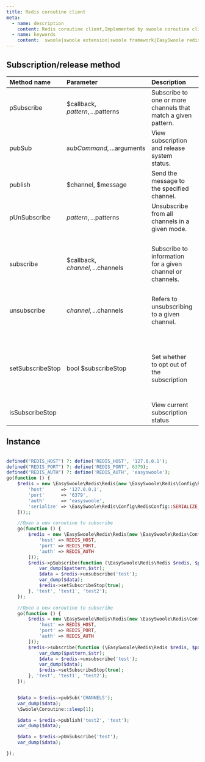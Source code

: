 ```yaml
---
title: Redis coroutine client
meta:
  - name: description
    content: Redis coroutine client,Implemented by swoole coroutine client,Covers the method of redis 99%
  - name: keywords
    content:  swoole|swoole extension|swoole framework|EasySwoole redis| Swoole Redis coroutine client|swoole Redis|Redis coroutine
---
```

## Subscription/release method



| Method name         | Parameter                              | Description                           | Notes                           |    |
|:-----------------|:----------------------------------|:-------------------------------|:-------------------------------|:---|
| pSubscribe       | $callback, $pattern, ...$patterns | Subscribe to one or more channels that match a given pattern. | $callback is a callback function             |    |
| pubSub           | $subCommand, ...$arguments        | View subscription and release system status.    |                                |    |
| publish          | $channel, $message                | Send the message to the specified channel.    |                                |    |
| pUnSubscribe     | $pattern, ...$patterns            | Unsubscribe from all channels in a given mode.    |                                |    |
|                  |                                   |                                |                                |    |
| subscribe        | $callback, $channel, ...$channels | Subscribe to information for a given channel or channels. |                                |    |
|                  |                                   |                                |                                |    |
| unsubscribe      | $channel, ...$channels            | Refers to unsubscribing to a given channel.       |                                |    |
|                  |                                   |                                |                                |    |
| setSubscribeStop | bool $subscribeStop               | Set whether to opt out of the subscription        | Call this command when your callback function wants to exit  |    |
| isSubscribeStop  |                                   | View current subscription status        |                                |    |


## Instance
```php

defined("REDIS_HOST") ?: define('REDIS_HOST', '127.0.0.1');
defined("REDIS_PORT") ?: define('REDIS_PORT', 6379);
defined("REDIS_AUTH") ?: define('REDIS_AUTH', 'easyswoole');
go(function () {
    $redis = new \EasySwoole\Redis\Redis(new \EasySwoole\Redis\Config\RedisConfig([
        'host'      => '127.0.0.1',
        'port'      => '6379',
        'auth'      => 'easyswoole',
        'serialize' => \EasySwoole\Redis\Config\RedisConfig::SERIALIZE_NONE
    ]));;

    //Open a new coroutine to subscribe
    go(function () {
        $redis = new \EasySwoole\Redis\Redis(new \EasySwoole\Redis\Config\RedisConfig([
            'host' => REDIS_HOST,
            'port' => REDIS_PORT,
            'auth' => REDIS_AUTH
        ]));
        $redis->pSubscribe(function (\EasySwoole\Redis\Redis $redis, $pattern, $str) {
            var_dump($pattern,$str);
            $data = $redis->unsubscribe('test');
            var_dump($data);
            $redis->setSubscribeStop(true);
        }, 'test', 'test1', 'test2');
    });

    //Open a new coroutine to subscribe
    go(function () {
        $redis = new \EasySwoole\Redis\Redis(new \EasySwoole\Redis\Config\RedisConfig([
            'host' => REDIS_HOST,
            'port' => REDIS_PORT,
            'auth' => REDIS_AUTH
        ]));
        $redis->subscribe(function (\EasySwoole\Redis\Redis $redis, $pattern, $str) {
            var_dump($pattern,$str);
            $data = $redis->unsubscribe('test');
            var_dump($data);
            $redis->setSubscribeStop(true);
        }, 'test', 'test1', 'test2');
    });


    $data = $redis->pubSub('CHANNELS');
    var_dump($data);
    \Swoole\Coroutine::sleep(1);

    $data = $redis->publish('test2', 'test');
    var_dump($data);

    $data = $redis->pUnSubscribe('test');
    var_dump($data);

});

```
